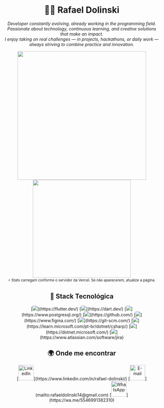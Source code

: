<h1 align="center">👨‍💻 Rafael Dolinski</h1>
<p align="center">
  <i>
    Developer constantly evolving, already working in the programming field.<br>
    Passionate about technology, continuous learning, and creative solutions that make an impact.<br>
    I enjoy taking on real challenges — in projects, hackathons, or daily work —<br>
    always striving to combine practice and innovation.
  </i>
</p>

<div align="center">
  <picture>
    <source srcset="https://github-readme-stats.vercel.app/api?username=RafaelD0linski&show_icons=true&hide_border=true&theme=radical" media="(prefers-color-scheme: dark)" />
    <source srcset="https://github-readme-stats.vercel.app/api?username=RafaelD0linski&show_icons=true&hide_border=true&theme=default" media="(prefers-color-scheme: light), (prefers-color-scheme: no-preference)" />
    <img src="https://github-readme-stats.vercel.app/api?username=RafaelD0linski&show_icons=true&hide_border=true&theme=default" width="420" />
  </picture>

  <!-- Linguagens mais usadas -->
  <picture>
    <source srcset="https://github-readme-stats.vercel.app/api/top-langs/?username=RafaelD0linski&layout=compact&hide_border=true&theme=radical" media="(prefers-color-scheme: dark)" />
    <source srcset="https://github-readme-stats.vercel.app/api/top-langs/?username=RafaelD0linski&layout=compact&hide_border=true&theme=default" media="(prefers-color-scheme: light), (prefers-color-scheme: no-preference)" />
    <img src="https://github-readme-stats.vercel.app/api/top-langs/?username=RafaelD0linski&layout=compact&hide_border=true&theme=default" width="320" />
  </picture>
  <br>
  <sub>⚡ Stats carregam conforme o servidor da Vercel. Se não aparecerem, atualize a página.</sub>
</div>

<h2 align="center">🧠 Stack Tecnológica</h2>
<div align="center">
  [<img src="https://skillicons.dev/icons?i=flutter" />](https://flutter.dev/)
  [<img src="https://skillicons.dev/icons?i=dart" />](https://dart.dev/)
  [<img src="https://skillicons.dev/icons?i=postgresql" />](https://www.postgresql.org/)
  [<img src="https://skillicons.dev/icons?i=github" />](https://github.com/)
  [<img src="https://skillicons.dev/icons?i=figma" />](https://www.figma.com/)
  [<img src="https://skillicons.dev/icons?i=git" />](https://git-scm.com/)
  [<img src="https://skillicons.dev/icons?i=cs" />](https://learn.microsoft.com/pt-br/dotnet/csharp/)
  [<img src="https://skillicons.dev/icons?i=dotnet" />](https://dotnet.microsoft.com/)
  [<img src="https://skillicons.dev/icons?i=jira" />](https://www.atlassian.com/software/jira)
</div>

<h2 align="center">🌍 Onde me encontrar</h2>
<div align="center">
  [<img src="https://skillicons.dev/icons?i=linkedin" height="50" alt="LinkedIn" />](https://www.linkedin.com/in/rafael-dolinski/) 
  [<img src="https://skillicons.dev/icons?i=gmail" height="50" alt="E-mail" />](mailto:rafaeldolinski14@gmail.com) 
  [<img src="https://cdn.simpleicons.org/whatsapp/25D366" height="50" alt="WhatsApp" />](https://wa.me/5546991382310) 
</div>
